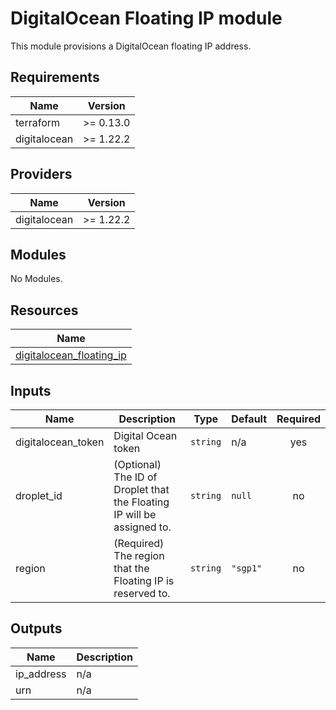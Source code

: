 # DigitalOcean Floating IP module

This module provisions a DigitalOcean floating IP address.

<!-- BEGINNING OF PRE-COMMIT-TERRAFORM DOCS HOOK -->
## Requirements

| Name         | Version   |
| ------------ | --------- |
| terraform    | >= 0.13.0 |
| digitalocean | >= 1.22.2 |

## Providers

| Name         | Version   |
| ------------ | --------- |
| digitalocean | >= 1.22.2 |

## Modules

No Modules.

## Resources

| Name                                                                                                                            |
| ------------------------------------------------------------------------------------------------------------------------------- |
| [digitalocean_floating_ip](https://registry.terraform.io/providers/digitalocean/digitalocean/latest/docs/resources/floating_ip) |

## Inputs

| Name                | Description                                                            | Type     | Default  | Required |
| ------------------- | ---------------------------------------------------------------------- | -------- | -------- | :------: |
| digitalocean\_token | Digital Ocean token                                                    | `string` | n/a      |   yes    |
| droplet\_id         | (Optional) The ID of Droplet that the Floating IP will be assigned to. | `string` | `null`   |    no    |
| region              | (Required) The region that the Floating IP is reserved to.             | `string` | `"sgp1"` |    no    |

## Outputs

| Name        | Description |
| ----------- | ----------- |
| ip\_address | n/a         |
| urn         | n/a         |

<!-- END OF PRE-COMMIT-TERRAFORM DOCS HOOK -->